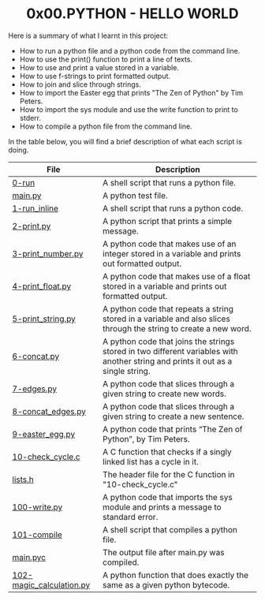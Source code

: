 <h1 align="center" id="top">0x00.PYTHON - HELLO WORLD</h1>
Here is a summary of what I learnt in this project:
<ul>
<li>How to run a python file and a python code from the command line.</li>
<li>How to use the print() function to print a line of texts.</li>
<li>How to use and print a value stored in a variable.</li>
<li>How to use f-strings to print formatted output.</li>
<li>How to join and slice through strings.</li>
<li>How to import the Easter egg that prints "The Zen of Python" by Tim Peters.</li>
<li>How to import the sys module and use the write function to print to stderr.</li>
<li>How to compile a python file from the command line.</li>
</ul>

In the table below, you will find a brief description of what each script is doing. 

|File|Description|
|---|---|
|[0-run](https://github.com/GM-Samuelstein/alx-higher_level_programming/blob/master/0x00-python-hello_world/0-run)|A shell script that runs a python file.|
|[main.py](https://github.com/GM-Samuelstein/alx-higher_level_programming/blob/master/0x00-python-hello_world/main.py)|A python test file.|
|[1-run_inline](https://github.com/GM-Samuelstein/alx-higher_level_programming/blob/master/0x00-python-hello_world/1-run_inline)|A shell script that runs a python code.|
|[2-print.py](https://github.com/GM-Samuelstein/alx-higher_level_programming/blob/master/0x00-python-hello_world/2-print.py)|A python script that prints a simple message.|
|[3-print_number.py](https://github.com/GM-Samuelstein/alx-higher_level_programming/blob/master/0x00-python-hello_world/3-print_number.py)|A python code that makes use of an integer stored in a variable and prints out formatted output.|
|[4-print_float.py](https://github.com/GM-Samuelstein/alx-higher_level_programming/blob/master/0x00-python-hello_world/4-print_float.py)|A python code that makes use of a float stored in a variable and prints out formatted output.|
|[5-print_string.py](https://github.com/GM-Samuelstein/alx-higher_level_programming/blob/master/0x00-python-hello_world/5-print_string.py)|A python code that repeats a string stored in a variable and also slices through the string to create a new word.|
|[6-concat.py](https://github.com/GM-Samuelstein/alx-higher_level_programming/blob/master/0x00-python-hello_world/6-concat.py)|A python code that joins the strings stored in two different variables with another string and prints it out as a single string.|
|[7-edges.py](https://github.com/GM-Samuelstein/alx-higher_level_programming/blob/master/0x00-python-hello_world/7-edges.py)|A python code that slices through a given string to create new words.|
|[8-concat_edges.py](https://github.com/GM-Samuelstein/alx-higher_level_programming/blob/master/0x00-python-hello_world/8-concat_edges.py)|A python code that slices through a given string to create a new sentence.|
|[9-easter_egg.py](https://github.com/GM-Samuelstein/alx-higher_level_programming/blob/master/0x00-python-hello_world/9-easter_egg.py)|A python code that prints “The Zen of Python”, by Tim Peters.|
|[10-check_cycle.c](https://github.com/GM-Samuelstein/alx-higher_level_programming/blob/master/0x00-python-hello_world/10-check_cycle.c)|A C function that checks if a singly linked list has a cycle in it.|
|[lists.h](https://github.com/GM-Samuelstein/alx-higher_level_programming/blob/master/0x00-python-hello_world/lists.h)|The header file for the C function in "10-check_cycle.c"|
|[100-write.py](https://github.com/GM-Samuelstein/alx-higher_level_programming/blob/master/0x00-python-hello_world/100-write.py)|A python code that imports the sys module and prints a message to standard error.|
|[101-compile](https://github.com/GM-Samuelstein/alx-higher_level_programming/blob/master/0x00-python-hello_world/101-compile)|A shell script that compiles a python file.|
|[main.pyc](https://github.com/GM-Samuelstein/alx-higher_level_programming/blob/master/0x00-python-hello_world/main.py)|The output file after main.py was compiled.|
|[102-magic_calculation.py](https://github.com/GM-Samuelstein/alx-higher_level_programming/blob/master/0x00-python-hello_world/102-magic_calculation.py)|A python function that does exactly the same as a given python bytecode.|
